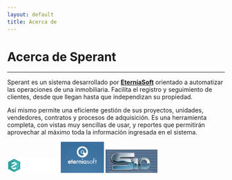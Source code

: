```yaml
---
layout: default
title: Acerca de
---
```


# Acerca de **Sperant**
---------------------------------------
  Sperant es un sistema desarrollado por **<a href="http://eterniasoft.com" target="new">EterniaSoft</a>** orientado a automatizar las operaciones de una inmobiliaria. Facilita el registro y seguimiento de clientes, desde que llegan hasta que independizan su propiedad.

  Así mismo permite una eficiente gestión de sus proyectos, unidades, vendedores, contratos y procesos de adquisición.
  Es una herramienta completa, con vistas muy sencillas de usar, y reportes que permitirán aprovechar al máximo toda la información ingresada en el sistema.

  <a href="http://sperant.com" target="_new"><img src="images/Sperant.png" width="120" style="background-color:#4C4C4C;" margin="20px"></a>
  <a href="http://eterniasoft.com" target="_new"><img src="images/EterniaSoft.jpg" width="100" margin="20px"></a>
  <a href="http://s10peru.com" target="_new"><img src="images/S10.jpg" width="120" margin="20px"></a>  


